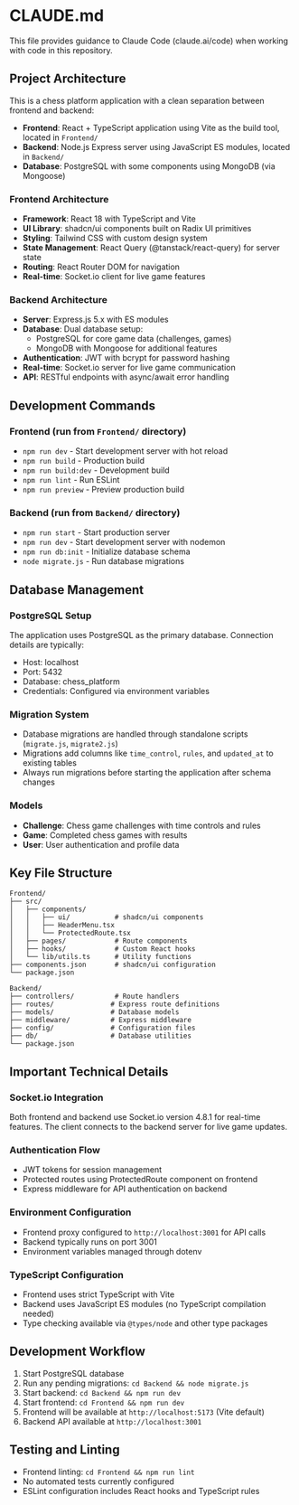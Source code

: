 # CLAUDE.md

This file provides guidance to Claude Code (claude.ai/code) when working with code in this repository.

## Project Architecture

This is a chess platform application with a clean separation between frontend and backend:

- **Frontend**: React + TypeScript application using Vite as the build tool, located in `Frontend/`
- **Backend**: Node.js Express server using JavaScript ES modules, located in `Backend/`
- **Database**: PostgreSQL with some components using MongoDB (via Mongoose)

### Frontend Architecture

- **Framework**: React 18 with TypeScript and Vite
- **UI Library**: shadcn/ui components built on Radix UI primitives
- **Styling**: Tailwind CSS with custom design system
- **State Management**: React Query (@tanstack/react-query) for server state
- **Routing**: React Router DOM for navigation
- **Real-time**: Socket.io client for live game features

### Backend Architecture

- **Server**: Express.js 5.x with ES modules
- **Database**: Dual database setup:
  - PostgreSQL for core game data (challenges, games)
  - MongoDB with Mongoose for additional features
- **Authentication**: JWT with bcrypt for password hashing
- **Real-time**: Socket.io server for live game communication
- **API**: RESTful endpoints with async/await error handling

## Development Commands

### Frontend (run from `Frontend/` directory)
- `npm run dev` - Start development server with hot reload
- `npm run build` - Production build
- `npm run build:dev` - Development build
- `npm run lint` - Run ESLint
- `npm run preview` - Preview production build

### Backend (run from `Backend/` directory)
- `npm run start` - Start production server
- `npm run dev` - Start development server with nodemon
- `npm run db:init` - Initialize database schema
- `node migrate.js` - Run database migrations

## Database Management

### PostgreSQL Setup
The application uses PostgreSQL as the primary database. Connection details are typically:
- Host: localhost
- Port: 5432
- Database: chess_platform
- Credentials: Configured via environment variables

### Migration System
- Database migrations are handled through standalone scripts (`migrate.js`, `migrate2.js`)
- Migrations add columns like `time_control`, `rules`, and `updated_at` to existing tables
- Always run migrations before starting the application after schema changes

### Models
- **Challenge**: Chess game challenges with time controls and rules
- **Game**: Completed chess games with results
- **User**: User authentication and profile data

## Key File Structure

```
Frontend/
├── src/
│   ├── components/
│   │   ├── ui/           # shadcn/ui components
│   │   ├── HeaderMenu.tsx
│   │   └── ProtectedRoute.tsx
│   ├── pages/            # Route components
│   ├── hooks/            # Custom React hooks
│   └── lib/utils.ts      # Utility functions
├── components.json       # shadcn/ui configuration
└── package.json

Backend/
├── controllers/          # Route handlers
├── routes/              # Express route definitions  
├── models/              # Database models
├── middleware/          # Express middleware
├── config/              # Configuration files
├── db/                  # Database utilities
└── package.json
```

## Important Technical Details

### Socket.io Integration
Both frontend and backend use Socket.io version 4.8.1 for real-time features. The client connects to the backend server for live game updates.

### Authentication Flow
- JWT tokens for session management
- Protected routes using ProtectedRoute component on frontend
- Express middleware for API authentication on backend

### Environment Configuration
- Frontend proxy configured to `http://localhost:3001` for API calls
- Backend typically runs on port 3001
- Environment variables managed through dotenv

### TypeScript Configuration
- Frontend uses strict TypeScript with Vite
- Backend uses JavaScript ES modules (no TypeScript compilation needed)
- Type checking available via `@types/node` and other type packages

## Development Workflow

1. Start PostgreSQL database
2. Run any pending migrations: `cd Backend && node migrate.js`
3. Start backend: `cd Backend && npm run dev`
4. Start frontend: `cd Frontend && npm run dev`
5. Frontend will be available at `http://localhost:5173` (Vite default)
6. Backend API available at `http://localhost:3001`

## Testing and Linting

- Frontend linting: `cd Frontend && npm run lint`
- No automated tests currently configured
- ESLint configuration includes React hooks and TypeScript rules